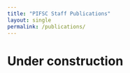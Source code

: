 ```yaml
---
title: "PIFSC Staff Publications"
layout: single
permalink: /publications/
---
```

# Under construction
